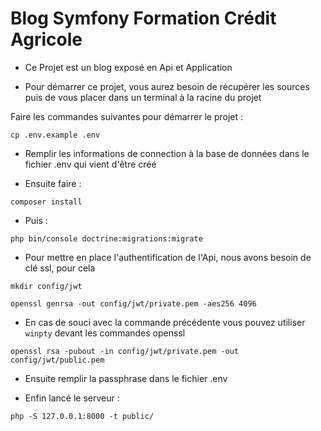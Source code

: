 # Blog Symfony Formation Crédit Agricole

- Ce Projet est un blog exposé en Api et Application


- Pour démarrer ce projet, vous aurez besoin de récupérer les sources puis de vous placer dans un terminal à la racine du projet

Faire les commandes suivantes pour démarrer le projet :

`cp .env.example .env`

- Remplir les informations de connection à la base de données dans le fichier .env qui vient d'être créé

- Ensuite faire :

`composer install`

- Puis :

`php bin/console doctrine:migrations:migrate`


- Pour mettre en place l'authentification de l'Api, nous avons besoin de clé ssl, pour cela 

`mkdir config/jwt`

`openssl genrsa -out config/jwt/private.pem -aes256 4096` 
- En cas de souci avec la commande précédente vous pouvez utiliser `winpty` devant les commandes openssl

`openssl rsa -pubout -in config/jwt/private.pem -out config/jwt/public.pem`


- Ensuite remplir la passphrase dans le fichier .env 


- Enfin lancé le serveur :

`php -S 127.0.0.1:8000 -t public/` 






